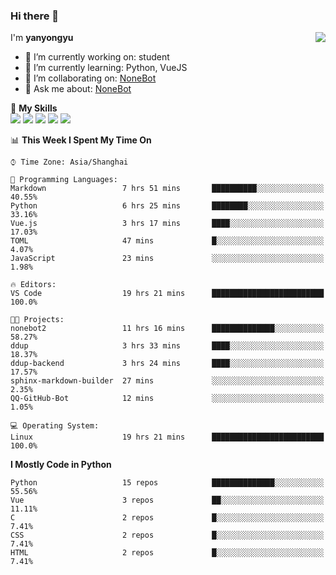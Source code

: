 ### Hi there 👋

<a href="#">
  <img align="right" src="https://github-readme-stats.vercel.app/api?username=yanyongyu&count_private=true&show_icons=true&bg_color=15,f2f7fd,E0EAFC" />
</a>

I'm **yanyongyu**

- 🔭 I’m currently working on: student
- 🌱 I’m currently learning: Python, VueJS
- 👯 I’m collaborating on: [NoneBot](https://github.com/nonebot)
- 💬 Ask me about: [NoneBot](https://github.com/nonebot)

🌟 **My Skills**  
![](https://img.shields.io/badge/-Python-3e74a2?style=flat-square&logo=Python&logoColor=fff)
![](https://img.shields.io/badge/-Vue-4fc08d?style=flat-square&logo=Vue.js&logoColor=fff)
![](https://img.shields.io/badge/-Node.js-339933?style=flat-square&logo=Node.js&logoColor=fff)
![](https://img.shields.io/badge/-Docker-2496ED?style=flat-square&logo=Docker&logoColor=fff)
![](https://img.shields.io/badge/-Linux-000000?style=flat-square&logo=Linux&logoColor=fff)

<!--START_SECTION:waka-->
📊 **This Week I Spent My Time On** 

```text
⌚︎ Time Zone: Asia/Shanghai

💬 Programming Languages: 
Markdown                 7 hrs 51 mins       ██████████░░░░░░░░░░░░░░░   40.55% 
Python                   6 hrs 25 mins       ████████░░░░░░░░░░░░░░░░░   33.16% 
Vue.js                   3 hrs 17 mins       ████░░░░░░░░░░░░░░░░░░░░░   17.03% 
TOML                     47 mins             █░░░░░░░░░░░░░░░░░░░░░░░░   4.07% 
JavaScript               23 mins             ░░░░░░░░░░░░░░░░░░░░░░░░░   1.98%

🔥 Editors: 
VS Code                  19 hrs 21 mins      █████████████████████████   100.0%

🐱‍💻 Projects: 
nonebot2                 11 hrs 16 mins      ██████████████░░░░░░░░░░░   58.27% 
ddup                     3 hrs 33 mins       ████░░░░░░░░░░░░░░░░░░░░░   18.37% 
ddup-backend             3 hrs 24 mins       ████░░░░░░░░░░░░░░░░░░░░░   17.57% 
sphinx-markdown-builder  27 mins             ░░░░░░░░░░░░░░░░░░░░░░░░░   2.35% 
QQ-GitHub-Bot            12 mins             ░░░░░░░░░░░░░░░░░░░░░░░░░   1.05%

💻 Operating System: 
Linux                    19 hrs 21 mins      █████████████████████████   100.0%

```

**I Mostly Code in Python** 

```text
Python                   15 repos            ██████████████░░░░░░░░░░░   55.56% 
Vue                      3 repos             ██░░░░░░░░░░░░░░░░░░░░░░░   11.11% 
C                        2 repos             █░░░░░░░░░░░░░░░░░░░░░░░░   7.41% 
CSS                      2 repos             █░░░░░░░░░░░░░░░░░░░░░░░░   7.41% 
HTML                     2 repos             █░░░░░░░░░░░░░░░░░░░░░░░░   7.41%

```



<!--END_SECTION:waka-->
